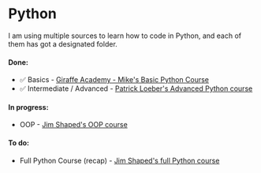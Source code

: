 # Python

I am using multiple sources to learn how to code in Python, and each of them has got a designated folder.
#### Done:
* ✅ Basics - [Giraffe Academy - Mike's Basic Python Course](https://youtu.be/rfscVS0vtbw)
* ✅ Intermediate / Advanced - [Patrick Loeber's Advanced Python course](https://youtu.be/HGOBQPFzWKo)
#### In progress:
* OOP - [Jim Shaped's OOP course](https://youtu.be/Ej_02ICOIgs)
#### To do:
* Full Python Course (recap) - [Jim Shaped's full Python course](https://youtu.be/m0LdKZ-prto)

